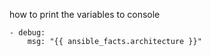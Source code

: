 how to print the variables to console 

```
- debug:
    msg: "{{ ansible_facts.architecture }}"
```
